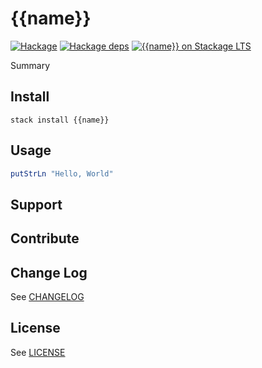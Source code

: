 # {{name}}

[![Hackage](https://img.shields.io/hackage/v/{{name}})](https://hackage.haskell.org/package/{{name}})
[![Hackage deps](https://img.shields.io/hackage-deps/v/{{name}})](https://hackage.haskell.org/package/{{name}})
[![{{name}} on Stackage LTS](http://stackage.org/package/packagename/badge/lts-3)](http://stackage.org/lts/package/{{name}})

Summary

## Install

```
stack install {{name}}
```

## Usage

``` haskell
putStrLn "Hello, World"
```

## Support

## Contribute

## Change Log

See [CHANGELOG](blob/master/CHANGELOG.md)

## License

See [LICENSE](blob/master/LICENSE)

